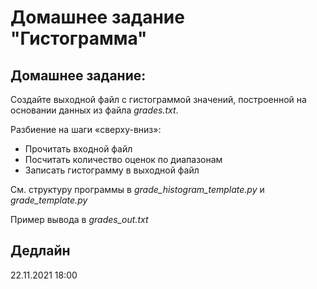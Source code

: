 # Домашнее задание "Гистограмма"

## Домашнее задание:
Создайте выходной файл с гистограммой значений, построенной на основании данных из файла _grades.txt_. 

Разбиение на шаги «сверху-вниз»:
* Прочитать входной файл
* Посчитать количество оценок по диапазонам 
* Записать гистограмму в выходной файл

См. структуру программы в _grade_histogram_template.py_ и _grade_template.py_

Пример вывода в _grades_out.txt_

## Дедлайн 
22.11.2021 18:00
